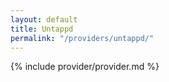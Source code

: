 ```yaml
---
layout: default
title: Untappd
permalink: "/providers/untappd/"
---
```


{% include provider/provider.md %}
